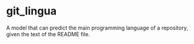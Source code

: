 # git_lingua
A model that can predict the main programming language of a repository, given the text of the README file.
